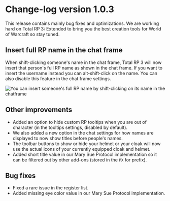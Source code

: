# Change-log version 1.0.3

This release contains mainly bug fixes and optimizations. We are working hard on Total RP 3: Extended to bring you the best creation tools for World of Warcraft so stay tuned.

## Insert full RP name in the chat frame

When shift-clicking someone's name in the chat frame, Total RP 3 will now insert that person's full RP name as shown in the chat frame. If you want to insert the username instead you can alt-shift-click on the name. You can also disable this feature in the chat frame settings.

![You can insert someone's full RP name by shift-clicking on its name in the chatframe](https://totalrp3.info/documentation/changelogs/1.0.3_inserting_full_name.gif)

## Other improvements

* Added an option to hide custom RP tooltips when you are out of character (in the tooltips settings, disabled by default).
* We also added a new option in the chat settings for how names are displayed to now show titles before people's names.
* The toolbar buttons to show or hide your helmet or your cloak will now use the actual icons of your currently equipped cloak and helmet.
* Added short title value in our Mary Sue Protocol implementation so it can be filtered out by other add-ons (stored in the `PX` for prefix).

## Bug fixes

* Fixed a rare issue in the register list.
* Added missing eye color value in our Mary Sue Protocol implementation.